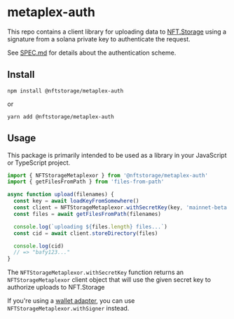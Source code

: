 # metaplex-auth

This repo contains a client library for uploading data to [NFT.Storage](https://nft.storage) using a signature from a solana private key to authenticate the request.

See [SPEC.md](https://github.com/nftstorage/metaplex-auth/blob/main/SPEC.md) for details about the authentication scheme.

## Install

```
npm install @nftstorage/metaplex-auth
```

or

```
yarn add @nftstorage/metaplex-auth
```

## Usage

This package is primarily intended to be used as a library in your JavaScript or TypeScript project.

```js
import { NFTStorageMetaplexor } from '@nftstorage/metaplex-auth'
import { getFilesFromPath } from 'files-from-path'

async function upload(filenames) {
  const key = await loadKeyFromSomewhere()
  const client = NFTStorageMetaplexor.withSecretKey(key, 'mainnet-beta') // or 'devnet'
  const files = await getFilesFromPath(filenames)

  console.log(`uploading ${files.length} files...`)
  const cid = await client.storeDirectory(files)

  console.log(cid)
  // => "bafy123..."
}
```

The `NFTStorageMetaplexor.withSecretKey` function returns an `NFTStorageMetaplexor` client object that will use the given secret key to authorize uploads to NFT.Storage

If you're using a [wallet adapter](https://github.com/solana-labs/wallet-adapter), you can use `NFTStorageMetaplexor.withSigner` instead.
